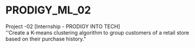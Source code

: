 # PRODIGY_ML_02
Project -02 [Internship - PRODIGY INTO TECH]  
''Create a K-means clustering algorithm to group customers of a retail store based on their purchase history."
